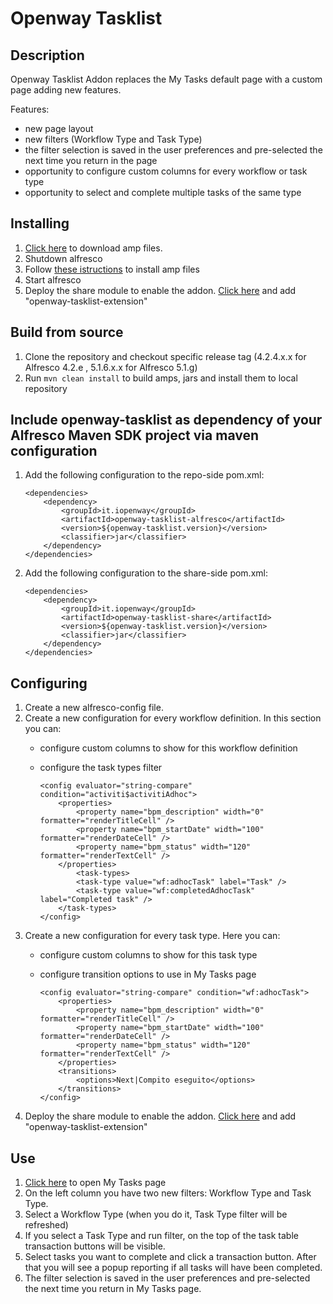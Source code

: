 Openway Tasklist
=======

Description
-----------

Openway Tasklist Addon replaces the My Tasks default page with a custom page adding new features.

Features:
*  new page layout
*  new filters (Workflow Type and Task Type)
*  the filter selection is saved in the user preferences and pre-selected the next time you return in the page
*  opportunity to configure custom columns for every workflow or task type
*  opportunity to select and complete multiple tasks of the same type

Installing
-----------

1.	[Click here](https://github.com/IntesysOpenway/openway-tasklist/releases) to download amp files.
2.	Shutdown alfresco
3.	Follow [these istructions](http://docs.alfresco.com/5.0/tasks/dev-extensions-tutorials-simple-module-install-amp.html) to install amp files
4.	Start alfresco
5.	Deploy the share module to enable the addon. [Click here](http://localhost:8080/share/page/modules/deploy) and add "openway-tasklist-extension"

Build from source
-----------

1.	Clone the repository and checkout specific release tag (4.2.4.x.x for Alfresco 4.2.e , 5.1.6.x.x for Alfresco 5.1.g)
2.	Run `mvn clean install` to build amps, jars and install them to local repository

Include openway-tasklist as dependency of your Alfresco Maven SDK project via maven configuration
-----------

1.	Add the following configuration to the repo-side pom.xml:

		<dependencies>
			<dependency>
				<groupId>it.iopenway</groupId>
				<artifactId>openway-tasklist-alfresco</artifactId>
				<version>${openway-tasklist.version}</version>
				<classifier>jar</classifier>
			</dependency>
		</dependencies>

2.	Add the following configuration to the share-side pom.xml:

		<dependencies>
			<dependency>
				<groupId>it.iopenway</groupId>
				<artifactId>openway-tasklist-share</artifactId>
				<version>${openway-tasklist.version}</version>
				<classifier>jar</classifier>
			</dependency>
		</dependencies>

Configuring
-----------

1.	Create a new alfresco-config file.
2.	Create a new configuration for every workflow definition. In this section you can:
	*	configure custom columns to show for this workflow definition
	*	configure the task types filter

			<config evaluator="string-compare" condition="activiti$activitiAdhoc">
				<properties>
					<property name="bpm_description" width="0" formatter="renderTitleCell" />
					<property name="bpm_startDate" width="100" formatter="renderDateCell" />
					<property name="bpm_status" width="120" formatter="renderTextCell" />
				</properties>
					<task-types>
					<task-type value="wf:adhocTask" label="Task" />
					<task-type value="wf:completedAdhocTask" label="Completed task" />
				</task-types>
			</config>

3. Create a new configuration for every task type. Here you can:
	*	configure custom columns to show for this task type
	*	configure transition options to use in My Tasks page

			<config evaluator="string-compare" condition="wf:adhocTask">
				<properties>
					<property name="bpm_description" width="0" formatter="renderTitleCell" />
					<property name="bpm_startDate" width="100" formatter="renderDateCell" />
					<property name="bpm_status" width="120" formatter="renderTextCell" />
				</properties>
				<transitions>
					<options>Next|Compito eseguito</options>
				</transitions>
			</config>
4.	Deploy the share module to enable the addon. [Click here](http://localhost:8080/share/page/modules/deploy) and add "openway-tasklist-extension"

Use
-----------

1.	[Click here](http://localhost:8080/share/page/iopenway-my-tasks) to open My Tasks page
2.	On the left column you have two new filters: Workflow Type and Task Type. 
3.	Select a Workflow Type (when you do it, Task Type filter will be refreshed)
4.	If you select a Task Type and run filter, on the top of the task table transaction buttons will be visible.
5.	Select tasks you want to complete and click a transaction button. After that you will see a popup reporting if all tasks will have been completed.
6.	The filter selection is saved in the user preferences and pre-selected the next time you return in My Tasks page.

